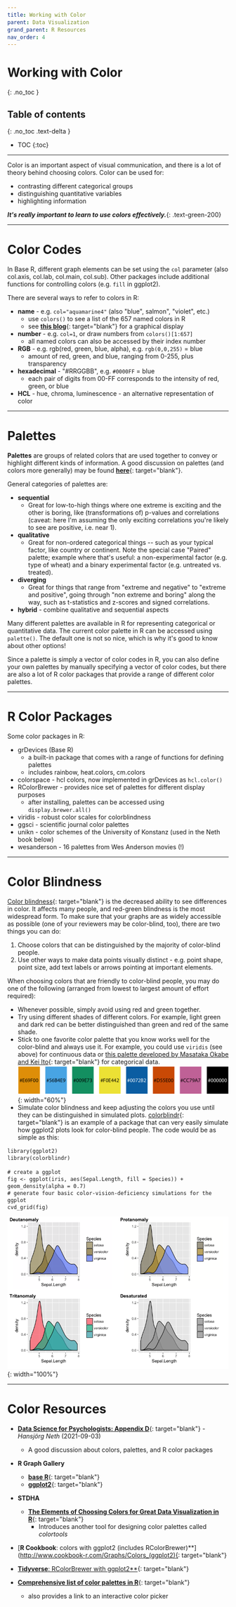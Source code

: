```yaml
---
title: Working with Color
parent: Data Visualization
grand_parent: R Resources
nav_order: 4
---
```


# Working with Color
{: .no_toc }


## Table of contents
{: .no_toc .text-delta }

- TOC
{:toc}

---

Color is an important aspect of visual communication, and there is a lot of theory behind choosing colors. Color can be used for:

+ contrasting different categorical groups
+ distinguishing quantitative variables
+ highlighting information

***It's really important to learn to use colors effectively.***{: .text-green-200}

---

# Color Codes

In Base R, different graph elements can be set using the `col` parameter (also col.axis, col.lab, col.main, col.sub). Other packages include additional functions for controlling colors (e.g. `fill` in ggplot2).

There are several ways to refer to colors in R:

  + **name** - e.g. `col="aquamarine4"` (also "blue", salmon", "violet", etc.)
    - use `colors()` to see a list of the 657 named colors in R
    - see [**this blog**](https://www.datanovia.com/en/blog/awesome-list-of-657-r-color-names/){: target="blank"} for a graphical display
  + **number** - e.g. `col=1`, or draw numbers from `colors()[1:657]`
    - all named colors can also be accessed by their index number
  + **RGB** - e.g. rgb(red, green, blue, alpha), e.g. `rgb(0,0,255)` = blue
    - amount of red, green, and blue, ranging from 0-255, plus transparency
  + **hexadecimal** - "#RRGGBB", e.g. `#0000FF` = blue
    - each pair of digits from 00-FF corresponds to the intensity of red, green, or blue
  + **HCL** - hue, chroma, luminescence - an alternative representation of color

---

# Palettes

**Palettes** are groups of related colors that are used together to convey or highlight different kinds of information. A good discussion on palettes (and colors more generally) may be found [**here**](https://bookdown.org/hneth/ds4psy/D-1-apx-colors-intro.html){: target="blank"}.

General categories of palettes are:

+ **sequential**
  - Great for low-to-high things where one extreme is exciting and the other is boring, like (transformations of) p-values and correlations (caveat: here I'm assuming the only exciting correlations you're likely to see are positive, i.e. near 1).
+ **qualitative**
  - Great for non-ordered categorical things -- such as your typical factor, like country or continent. Note the special case "Paired" palette; example where that's useful: a non-experimental factor (e.g. type of wheat) and a binary experimental factor (e.g. untreated vs. treated).
+ **diverging**
  - Great for things that range from "extreme and negative" to "extreme and positive", going through "non extreme and boring" along the way, such as t-statistics and z-scores and signed correlations.
+ **hybrid** - combine qualitative and sequential aspects

Many different palettes are available in R for representing categorical or quantitative data. The current color palette in R can be accessed using `palette()`. The default one is not so nice, which is why it's good to know about other options!

Since a palette is simply a vector of color codes in R, you can also define your own palettes by manually specifying a vector of color codes, but there are also a lot of R color packages that provide a range of different color palettes.

---

# R Color Packages

Some color packages in R:

+ grDevices (Base R)
  - a built-in package that comes with a range of functions for defining palettes
  - includes rainbow, heat.colors, cm.colors
+ colorspace - hcl colors, now implemented in grDevices as `hcl.color()`
+ RColorBrewer - provides nice set of palettes for different display purposes
  - after installing, palettes can be accessed using `display.brewer.all()`
+ viridis - robust color scales for colorblindness
+ ggsci - scientific journal color palettes
+ unikn - color schemes of the University of Konstanz (used in the Neth book below)
+ wesanderson - 16 palettes from Wes Anderson movies (!)

---

# Color Blindness

[Color blindness](https://en.wikipedia.org/wiki/Color_blindness){: target="blank"} is the decreased ability to see differences in color. It affects many people, and red-green blindness is the most widespread form. To make sure that your graphs are as widely accessible as possible (one of your reviewers may be color-blind, too), there are two things you can do:

1. Choose colors that can be distinguished by the majority of color-blind people.
2. Use other ways to make data points visually distinct - e.g. point shape, point size, add text labels or arrows pointing at important elements.

When choosing colors that are friendly to color-blind people, you may do one of the following (arranged from lowest to largest amount of effort required):

* Whenever possible, simply avoid using red and green together.
* Try using different shades of different colors. For example, light green and dark red can be better distinguished than green and red of the same shade.
* Stick to one favorite color palette that you know works well for the color-blind and always use it. For example, you could use `viridis` (see above) for continuous data or [this palette developed by Masataka Okabe and Kei Ito](https://jfly.uni-koeln.de/color/){: target="blank"} for categorical data.
![](Images/palette-Okabe-Ito-1.png){: width="60%"}
* Simulate color blindness and keep adjusting the colors you use until they can be distinguished in simulated plots. [colorblindr](https://github.com/clauswilke/colorblindr){: target="blank"} is an example of a package that can very easily simulate how ggplot2 plots look for color-blind people. The code would be as simple as this:

```
library(ggplot2)
library(colorblindr)

# create a ggplot
fig <- ggplot(iris, aes(Sepal.Length, fill = Species)) + geom_density(alpha = 0.7)
# generate four basic color-vision-deficiency simulations for the ggplot
cvd_grid(fig)
```

![](Images/colorblindr-iris-cvd-grid-1.png){: width="100%"}

---

# Color Resources

+ [**Data Science for Psychologists: Appendix D**](https://bookdown.org/hneth/ds4psy/D-apx-colors.html){: target="blank"} - _Hansjörg Neth_ (2021-09-03)
  - A good discussion about colors, palettes, and R color packages

+ **R Graph Gallery**
  + [**base R**](https://www.r-graph-gallery.com/colors.html){: target="blank"}
  + [**ggplot2**](https://www.r-graph-gallery.com/ggplot2-color.html){: target="blank"}
+ **STDHA**
  + [**The Elements of Choosing Colors for Great Data Visualization in R**](http://www.sthda.com/english/wiki/the-elements-of-choosing-colors-for-great-data-visualization-in-r){: target="blank"}
    - Introduces another tool for designing color palettes called *colortools*
+ [**R Cookbook**: colors with ggplot2 (includes RColorBrewer)**](http://www.cookbook-r.com/Graphs/Colors_(ggplot2){: target="blank"}
+ [**Tidyverse**: RColorBrewer with ggplot2**](https://ggplot2.tidyverse.org/reference/scale_brewer.html){: target="blank"}
+ [**Comprehensive list of color palettes in R**](https://github.com/EmilHvitfeldt/r-color-palettes){: target="blank"}
  - also provides a link to an interactive color picker
